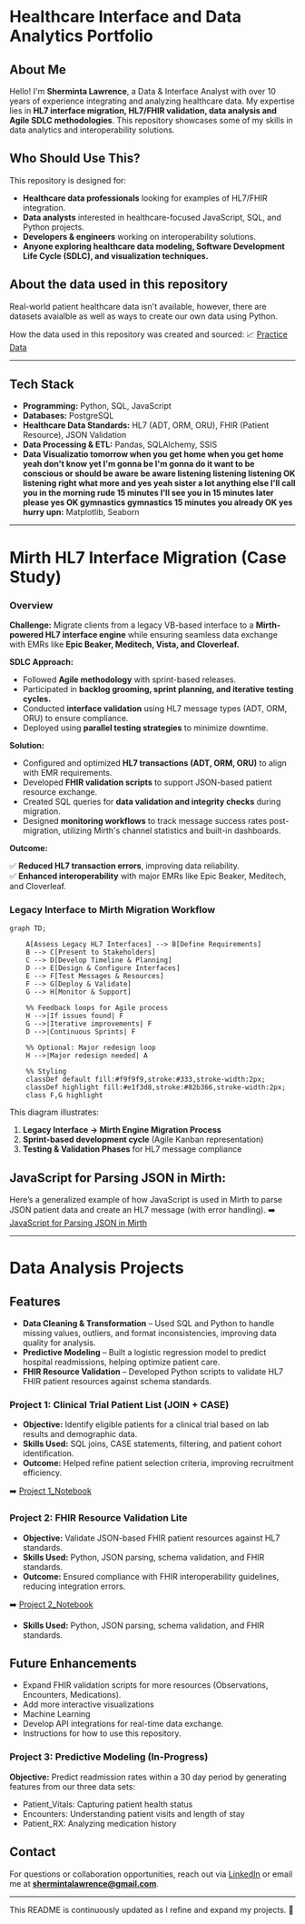 # Healthcare Interface and Data Analytics Portfolio

## About Me

Hello! I'm **Sherminta Lawrence**, a Data & Interface Analyst with over 10 years of experience integrating and analyzing healthcare data. My expertise lies in **HL7 interface migration, HL7/FHIR validation, data analysis and Agile SDLC methodologies**. This repository showcases some of my skills in data analytics and interoperability solutions. 

## Who Should Use This?

This repository is designed for:
- **Healthcare data professionals** looking for examples of HL7/FHIR integration.
- **Data analysts** interested in healthcare-focused JavaScript, SQL, and Python projects.
- **Developers & engineers** working on interoperability solutions.
- **Anyone exploring healthcare data modeling, Software Development Life Cycle (SDLC), and visualization techniques.**

## About the data used in this repository

Real-world patient healthcare data isn't available, however, there are datasets avaialble as well as ways to create our own data using Python. 

How the data used in this repository was created and sourced: 📈 [Practice Data](notebooks/active/FHIR_Project.ipynb)

---
## Tech Stack

- **Programming:** Python, SQL, JavaScript
- **Databases:** PostgreSQL
- **Healthcare Data Standards:** HL7 (ADT, ORM, ORU), FHIR (Patient Resource), JSON Validation
- **Data Processing & ETL:** Pandas, SQLAlchemy, SSIS
- **Data Visualizatio tomorrow when you get home when you get home yeah don't know yet I'm gonna be I'm gonna do it want to be conscious or should be aware be aware listening listening listening OK listening right what more and yes yeah sister a lot anything else I'll call you in the morning rude 15 minutes I'll see you in 15 minutes later please yes OK gymnastics gymnastics 15 minutes you already OK yes hurry upn:** Matplotlib, Seaborn
---

# Mirth HL7 Interface Migration (Case Study)

### **Overview**
**Challenge:** Migrate clients from a legacy VB-based interface to a **Mirth-powered HL7 interface engine** while ensuring seamless data exchange with EMRs like **Epic Beaker, Meditech, Vista, and Cloverleaf.**

**SDLC Approach:**
- Followed **Agile methodology** with sprint-based releases.
- Participated in **backlog grooming, sprint planning, and iterative testing cycles.**
- Conducted **interface validation** using HL7 message types (ADT, ORM, ORU) to ensure compliance.
- Deployed using **parallel testing strategies** to minimize downtime.

**Solution:**
- Configured and optimized **HL7 transactions (ADT, ORM, ORU)** to align with EMR requirements.
- Developed **FHIR validation scripts** to support JSON-based patient resource exchange.
- Created SQL queries for **data validation and integrity checks** during migration.
- Designed **monitoring workflows** to track message success rates post-migration, utilizing Mirth's channel statistics and built-in dashboards.

**Outcome:**

✅ **Reduced HL7 transaction errors**, improving data reliability.  
✅ **Enhanced interoperability** with major EMRs like Epic Beaker, Meditech, and Cloverleaf.  

### **Legacy Interface to Mirth Migration Workflow**


```mermaid
graph TD;

    A[Assess Legacy HL7 Interfaces] --> B[Define Requirements]
    B --> C[Present to Stakeholders]
    C --> D[Develop Timeline & Planning]
    D --> E[Design & Configure Interfaces]
    E --> F[Test Messages & Resources]
    F --> G[Deploy & Validate]
    G --> H[Monitor & Support]

    %% Feedback loops for Agile process
    H -->|If issues found| F
    G -->|Iterative improvements| F
    D -->|Continuous Sprints| F

    %% Optional: Major redesign loop
    H -->|Major redesign needed| A

    %% Styling
    classDef default fill:#f9f9f9,stroke:#333,stroke-width:2px;
    classDef highlight fill:#e1f3d8,stroke:#82b366,stroke-width:2px;
    class F,G highlight
```


This diagram illustrates:
1. **Legacy Interface → Mirth Engine Migration Process**
2. **Sprint-based development cycle** (Agile Kanban representation)
3. **Testing & Validation Phases** for HL7 message compliance

## JavaScript for Parsing JSON in Mirth:

Here’s a generalized example of how JavaScript is used in Mirth to parse JSON patient data and create an HL7 message (with error handling).
➡️ [JavaScript for Parsing JSON in Mirth](notebooks/archived/JS_Parse.ipynb)

---

# Data Analysis Projects 

## Features

- **Data Cleaning & Transformation** – Used SQL and Python to handle missing values, outliers, and format inconsistencies, improving data quality for analysis.
- **Predictive Modeling** – Built a logistic regression model to predict hospital readmissions, helping optimize patient care.
- **FHIR Resource Validation** – Developed Python scripts to validate HL7 FHIR patient resources against schema standards.

### **Project 1: Clinical Trial Patient List (JOIN + CASE)**
- **Objective:** Identify eligible patients for a clinical trial based on lab results and demographic data.
- **Skills Used:** SQL joins, CASE statements, filtering, and patient cohort identification.
- **Outcome:** Helped refine patient selection criteria, improving recruitment efficiency.

➡️ [Project 1_Notebook](notebooks/active/Clinical_Trial_List.ipynb)


### **Project 2: FHIR Resource Validation Lite**
- **Objective:** Validate JSON-based FHIR patient resources against HL7 standards.
- **Skills Used:** Python, JSON parsing, schema validation, and FHIR standards.
- **Outcome:** Ensured compliance with FHIR interoperability guidelines, reducing integration errors.


➡️ [Project 2_Notebook][def]


- **Skills Used:** Python, JSON parsing, schema validation, and FHIR standards.


## Future Enhancements
- Expand FHIR validation scripts for more resources (Observations, Encounters, Medications).
- Add more interactive visualizations
- Machine Learning 
- Develop API integrations for real-time data exchange.
- Instructions for how to use this repository.

### **Project 3: Predictive Modeling (In-Progress)**

**Objective:** Predict readmission rates within a 30 day period by generating features from our three data sets:

- Patient_Vitals: Capturing patient health status
- Encounters: Understanding patient visits and length of stay
- Patient_RX: Analyzing medication history

## Contact
For questions or collaboration opportunities, reach out via [LinkedIn](https://linkedin.com/in/shermintalawrence) or email me at **shermintalawrence@gmail.com**.

---

This README is continuously updated as I refine and expand my projects. 🚀

[def]: notebooks/active/FHIR_Project.ipynb